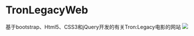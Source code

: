 # TronLegacyWeb
基于bootstrap、Html5、CSS3和jQuery开发的有关Tron:Legacy电影的网站
![](https://github.com/Tron1234/TronLegacyWeb/blob/master/screenshot/TronLegacy.gif)
